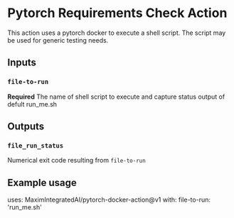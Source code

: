 # Pytorch Requirements Check Action

This action uses a pytorch docker to execute a shell script.  The script may be used for generic testing needs.

## Inputs

### `file-to-run`

**Required** The name of shell script to execute and capture status output of
defult run_me.sh

## Outputs

### `file_run_status`

Numerical exit code resulting from `file-to-run`

## Example usage

uses: MaximIntegratedAI/pytorch-docker-action@v1
with:
  file-to-run: 'run_me.sh'
